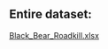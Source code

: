 ## Entire dataset:
[Black_Bear_Roadkill.xlsx](https://github.com/amckennafoster/flattenedfauna/files/3221431/Black_Bear_Roadkill.xlsx)

